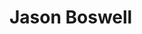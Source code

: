 <!DOCTYPE htnml>
<htnl lan="en">
  <head>
    <meta charset="utf-8">
  </head>
    <main>
     <h1>Jason Boswell</h1>
    </main>
  <foot>
    
  </foot>
